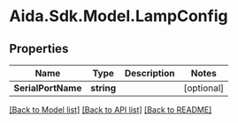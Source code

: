 # Aida.Sdk.Model.LampConfig

## Properties

Name | Type | Description | Notes
------------ | ------------- | ------------- | -------------
**SerialPortName** | **string** |  | [optional] 

[[Back to Model list]](../README.md#documentation-for-models) [[Back to API list]](../README.md#documentation-for-api-endpoints) [[Back to README]](../README.md)

